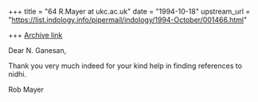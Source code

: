 +++
title = "64 R.Mayer at ukc.ac.uk"
date = "1994-10-18"
upstream_url = "https://list.indology.info/pipermail/indology/1994-October/001466.html"

+++
[Archive link](https://list.indology.info/pipermail/indology/1994-October/001466.html)

Dear N. Ganesan,

Thank you very much indeed for your kind help in finding
references to nidhi.

Rob Mayer





